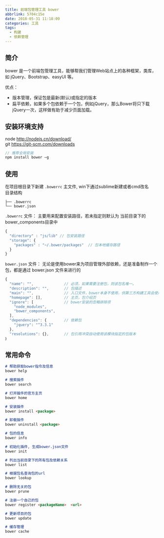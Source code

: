 ```yaml
---
title: 前端包管理工具 bower
abbrlink: 5704c15e
date: 2018-05-31 11:18:09
categories: 工具
tags:
  - 构建
  - 依赖管理
---
```


## 简介
bower 是一个前端包管理工具，能够帮我们管理Web站点上的各种框架，类库，如 jQuery、Bootstrap、easyUI 等。

优点：
- 版本管理，保证包是最新(默认)或指定的版本
- 扁平依赖，如果多个包依赖于一个包，例如jQuery，那么Bower将只下载jQuery一次，这样做有助于减少页面加载。

## 安装环境支持
node http://nodejs.cn/download/  
git https://git-scm.com/downloads
```javascript
// 推荐全局安装
npm install bower –g
```

## 使用
在项目根目录下新建 `.bowerrc` 主文件, 
win下通过sublime新建或者cmd改名  
目录结构
```
├── .bowerrc
└── bower.json
```

`.bowerrc` 文件：
主要用来配置安装路径，若未指定则默认为 当前目录下的 bower_components目录中
```javascript
{  
  "directory" : "js/lib" // 包安装路径
  "storage": {  
    "packages" : "~/.bower/packages"  // 包本地缓存路径
  }
}  
```

`bower.json` 文件：
无论是使用bower来为项目管理外部依赖，还是准备制作一个包，都是通过 bower.json 文件来进行的
```javascript
{  
  "name": "",              // 必须，如果需要注册包，则该包名唯一。  
  "description": "",       // 包描述  
  "main": "",              // 入口文件，bower本身不使用，供第三方构建工具会使用  
  "homepage": [],          // 主页，包介绍页
  "ignore": [              // bower安装的忽略排除项
    "node_modules",
    "bower_components",
  ],
  "dependencies": {        // 依赖包
    "jquery": "^3.3.1"
  },                    
  "resolutions": {},       // 包引用冲突自动使用该模块指定的包版本
｝  
```

## 常用命令
```md
# 帮助获取bower指令及信息
bower help

# 搜索插件
bower search

# 打开插件的官方主页
bower home

# 安装插件
bower install <package>

# 卸载插件
bower uninstall <package>

# 包的信息
bower info

# 初始化插件, 生成bower.json文件
bower init

# 列出当前目录下的所有包及依赖关系
bower list

# 根据包名查询包的url
bower lookup

# 删除无关的包 
bower prune

# 注册一个自己的包
bower register <packageName>  <url>

# 更新项目的包
bower update

# 缓存管理
bower cache 
```
